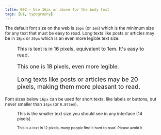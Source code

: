 ```yaml
---
title: 002 — Use 16px or above for the body text
tags: [UI, typography]
---
```


The default font size on the web is `16px` (or `1em`) which is the minimum size
for any text that must be easy to read. Long texts like posts or articles may be
in `18px` or `20px` which is an even more legible text size.

<!-- more -->

<figure>
  <p style="font-size: 16px;">
    This is text is in 16 pixels, equivalent to 1em. It's easy to read.
  </p>
  <p style="font-size: 18px;">
    This one is 18 pixels, even more legible.
  </p>
  <p style="font-size: 20px;">
    Long texts like posts or articles may be 20 pixels, making them more pleasant to read.
  </p>
</figure>

Font sizes below `16px` can be used for short texts, like labels or buttons, but
never smaller than `14px` (or `0.875em`).

<figure>
  <p style="font-size: 14px;">
    This is the smaller text size you should see in any interface (14 pixels).
  </p>
  <p style="font-size: 12px;">
    This is a text in 12 pixels, many people find it hard to read. Please avoid it.
  </p>
</figure>
